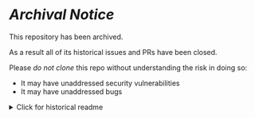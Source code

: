 # ***Archival Notice***
This repository has been archived.

As a result all of its historical issues and PRs have been closed.

Please *do not clone* this repo without understanding the risk in doing so:
- It may have unaddressed security vulnerabilities
- It may have unaddressed bugs

<details>
   <summary>Click for historical readme</summary>

# tap-duedil

This is a [Singer](https://singer.io) tap that produces JSON-formatted data
following the [Singer spec](https://github.com/singer-io/getting-started/blob/master/SPEC.md).

This tap:
 - Pulls raw data from [DueDil](https://www.duedil.com/api/docs#tag/Essentials)
 - Supports querying for companies that match given criteria
 - Fetches data from the following endpoints:
   - [company vitals](https://www.duedil.com/api/docs#tag/Essentials%2Fpaths%2F~1company~1%7BcountryCode%7D~1%7BcompanyId%7D.%7Bformat%7D%2Fget)
   - [company industries](https://www.duedil.com/api/docs#tag/Essentials%2Fpaths%2F~1company~1%7BcountryCode%7D~1%7BcompanyId%7D~1industries.%7Bformat%7D%2Fget)
   - [compay addresses](https://www.duedil.com/api/docs#tag/Essentials%2Fpaths%2F~1company~1%7BcountryCode%7D~1%7BcompanyId%7D~1addresses.%7Bformat%7D%2Fget)
   - [company descriptions](https://www.duedil.com/api/docs#tag/Essentials%2Fpaths%2F~1company~1%7BcountryCode%7D~1%7BcompanyId%7D~1descriptions.%7Bformat%7D%2Fget)
   - [keywords](https://www.duedil.com/api/docs#tag/Essentials%2Fpaths%2F~1company~1%7BcountryCode%7D~1%7BcompanyId%7D~1keywords.%7Bformat%7D%2Fget)
   - [telephone numbers](https://www.duedil.com/api/docs#tag/Essentials%2Fpaths%2F~1company~1%7BcountryCode%7D~1%7BcompanyId%7D~1telephone-numbers.%7Bformat%7D%2Fget)
   - [websites](https://www.duedil.com/api/docs#tag/Essentials%2Fpaths%2F~1company~1%7BcountryCode%7D~1%7BcompanyId%7D~1websites.%7Bformat%7D%2Fget)
   - [related names](https://www.duedil.com/api/docs#tag/Essentials%2Fpaths%2F~1company~1%7BcountryCode%7D~1%7BcompanyId%7D~1related-names.%7Bformat%7D%2Fget)
   - [company officers](https://www.duedil.com/api/docs#tag/Essentials%2Fpaths%2F~1company~1%7BcountryCode%7D~1%7BcompanyId%7D~1officers.%7Bformat%7D%2Fget)
   - [social media](https://www.duedil.com/api/docs#tag/Essentials%2Fpaths%2F~1company~1%7BcountryCode%7D~1%7BcompanyId%7D~1social-media-profiles.%7Bformat%7D%2Fget)
   - [shareholders](https://www.duedil.com/api/docs#tag/Ownership%2Fpaths%2F~1company~1%7BcountryCode%7D~1%7BcompanyId%7D~1shareholders.%7Bformat%7D%2Fget)
   - [company group parents](https://www.duedil.com/api/docs#tag/Ownership%2Fpaths%2F~1company~1%7BcountryCode%7D~1%7BcompanyId%7D~1group-parents.%7Bformat%7D%2Fget)
    - [subsidiaries](https://www.duedil.com/api/docs#tag/Ownership%2Fpaths%2F~1company~1%7BcountryCode%7D~1%7BcompanyId%7D~1group-subsidiaries.%7Bformat%7D%2Fget)
   - [portfolio](https://www.duedil.com/api/docs#tag/Ownership%2Fpaths%2F~1company~1%7BcountryCode%7D~1%7BcompanyId%7D~1portfolio-companies.%7Bformat%7D%2Fget)
   - [gazette notices](https://www.duedil.com/api/docs#tag/Ownership%2Fpaths%2F~1company~1%7BcountryCode%7D~1%7BcompanyId%7D~1gazette-notices.%7Bformat%7D%2Fget)
   - [related companies](https://www.duedil.com/api/docs#tag/Ownership%2Fpaths%2F~1company~1%7BcountryCode%7D~1%7BcompanyId%7D~1related-companies.%7Bformat%7D%2Fget)
   - [FCA authorisation](https://www.duedil.com/api/docs#tag/Ownership%2Fpaths%2F~1company~1%7BcountryCode%7D~1%7BcompanyId%7D~1fca-authorisations.%7Bformat%7D%2Fget)
   - [company filings](https://www.duedil.com/api/docs#tag/Ownership%2Fpaths%2F~1company~1%7BcountryCode%7D~1%7BcompanyId%7D~1filings.%7Bformat%7D%2Fget)
   - [company charges](https://www.duedil.com/api/docs#tag/Ownership%2Fpaths%2F~1company~1%7BcountryCode%7D~1%7BcompanyId%7D~1charges.%7Bformat%7D%2Fget)
   - [person of significant controls](https://www.duedil.com/api/docs#tag/Ownership%2Fpaths%2F~1company~1%7BcountryCode%7D~1%7BcompanyId%7D~1persons-significant-control.%7Bformat%7D%2Fget)
   - [company financials](https://www.duedil.com/api/docs#tag/Financials%2Fpaths%2F~1company~1%7BcountryCode%7D~1%7BcompanyId%7D~1financials.%7Bformat%7D%2Fget)
 - Outputs a schema for each resource

## Quick Start
#### 1. Create and source a virtualenv

```
$ virtualenv env
$ source env/bin/activate
```

#### 2. Install from source

```
$ pip install .
```

#### 3. Create a config file

You must create a JSON configuration file that looks like this:

```json
{
    &quot;api_key&quot;: &quot;...&quot;
}
```

You can find your API Key in the DueDil web interface.

#### 4. Run the Tap in Discovery Mode

A script has been provided to generate a catalog.json file from the JSON Schemas provided for this tap. Run:

```
$ python get_catalog.py > catalog.json
```

to create a catalog file.

#### 5. Run the tap in Query mode

First, create a JSON file containing your company search criteria.

```json
# company-query.json
{
    &quot;criteria&quot;: {
        &quot;countryCodes&quot;: {
            &quot;values&quot;: [
                &quot;GB&quot;
            ]
        }
    }
}
```

Next, run the tap in query mode:

```
$ tap-duedil query -q company-query.json -c config.json -p catalog.json --companies companies.txt
```

This command will create a text file called companies.txt, containing one company per line. When the tap
is run in &quot;sync&quot; mode, the tap will use this file to sync each endpoint for each company.

#### 6. Run the tap in Sync mode

```
$ tap-duedil sync -c config.json -p catalog.json --companies companies.txt
```

The output of `tap-duedil sync ....` can be piped to `target-stitch` to load the data into your warehouse.

A subset of streams can be selected using the `--streams` argument to `tap-duedil sync`. For more information 
on these parameters, run `tap-duedil sync -h`

---

Copyright &amp;copy; 2017 Fishtown Analytics

